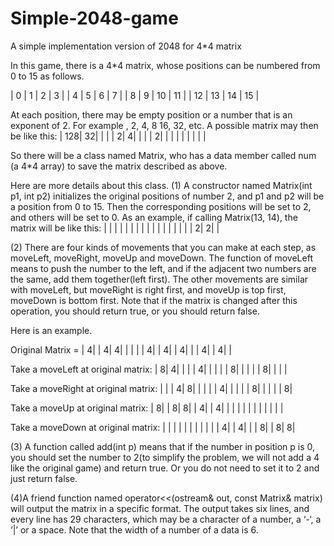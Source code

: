 # Simple-2048-game
A simple implementation version of 2048 for 4*4 matrix

In this game, there is a 4*4 matrix, whose positions can be numbered from 0 to 15 as follows.

|  0  |  1  |  2  |  3  |
|  4  |  5  |  6  |  7  |
|  8  |  9  |  10 |  11 |
|  12 |  13 |  14 |  15 |

At each position, there may be empty position or a number that is an exponent of 2.
For example , 2, 4, 8 16, 32, etc.
A possible matrix may then be like this:
|  128|   32|     |     |
|    2|    4|     |     |
|    2|     |     |     |
|     |     |     |     |

So there will be a class named Matrix, who has a data member called num (a 4*4 array) to save the matrix described as above.

Here are more details about this class.
(1) A constructor named Matrix(int p1, int p2) initializes the original positions of number 2, 
and p1 and p2 will be a position from 0 to 15.
Then the corresponding positions will be set to 2, and others will be set to 0.
As an example, if calling Matrix(13, 14), the matrix will be like this:
|     |     |     |     |
|     |     |     |     |
|     |     |     |     |
|     |    2|    2|     |

(2) There are four kinds of movements that you can make at each step, as moveLeft, moveRight, moveUp and moveDown.
The function of moveLeft means to push the number to the left,
and if the adjacent two numbers are the same, add them together(left first).
The other movements are similar with moveLeft, but moveRight is right first, and moveUp is top first, moveDown is bottom first.
Note that if the matrix is changed after this operation, you should return true, or you should return false.

Here is an example.

Original Matrix =
|    4|     |    4|    4|
|     |     |     |    4|
|    4|     |    4|     |
|    4|     |    4|     |

Take a moveLeft at original matrix:
|    8|    4|     |     |
|    4|     |     |     |
|    8|     |     |     |
|    8|     |     |     |

Take a moveRight at original matrix:
|     |     |    4|    8|
|     |     |     |    4|
|     |     |     |    8|
|     |     |     |    8|

Take a moveUp at original matrix:
|    8|     |    8|    8|
|    4|     |    4|     |
|     |     |     |     |
|     |     |     |     |

Take a moveDown at original matrix:
|     |     |     |     |
|     |     |     |     |
|    4|     |    4|     |
|    8|     |    8|    8|

(3) A function called add(int p) means that if the number in position p is 0,
you should set the number to 2(to simplify the problem, we will not add a 4 like the original game) and return true.
Or you do not need to set it to 2 and just return false.

(4)A friend function named operator<<(ostream& out, const Matrix& matrix) will output the matrix in a specific format.
The output takes six lines, and every line has 29 characters, which may be a character of a number, a ‘-‘, a ‘|’ or a space.
Note that the width of a number of a data is 6.
